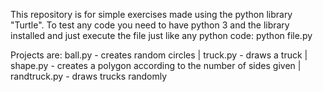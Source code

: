 This repository is for simple exercises made using the python library "Turtle".
To test any code you need to have python 3 and the library installed and just execute the file just like any python code: python file.py 

Projects are:
ball.py - creates random circles | 
truck.py - draws a truck | 
shape.py - creates a polygon according to the number of sides given | 
randtruck.py - draws trucks randomly



